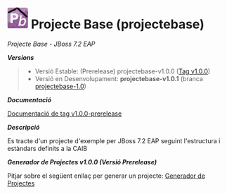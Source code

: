 # ![Logo](https://github.com/GovernIB/maven/raw/binaris/projectebase/icon.png) Projecte Base (projectebase)
*Projecte Base - JBoss 7.2 EAP*


***Versions***

> - Versió Estable: (Prerelease) projectebase-v1.0.0 ([Tag v1.0.0](https://github.com/GovernIB/projectebase/blob/projectebase-1.0.0-prerelease/README.md))<br/>
> - Versió en Desenvolupament: __projectebase-v1.0.1__ (branca [projectebase-1.0](../../tree/projectebase-1.0))


***Documentació***

[Documentació de tag v1.0.0-prerelease](../../tree/projectebase-1.0.0-prerelease/README.md#documentaci%C3%B3)


***Descripció***

Es tracte d'un projecte d'exemple per JBoss 7.2 EAP seguint l'estructura i estàndars definits a la CAIB

***Generador de Projectes v1.0.0 (Versió Prerelease)***

Pitjar sobre el següent enllaç per generar un projecte: [Generador de Projectes](http://htmlpreview.github.io/?https://github.com/GovernIB/projectebase/blob/projectebase-1.0.0-prerelease/generadordecomanda.html)

